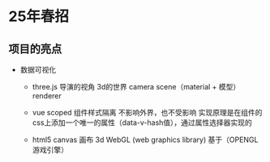 # 25年春招

## 项目的亮点
- 数据可视化
  - three.js
  导演的视角 3d的世界
  camera scene（material + 模型） renderer
  - vue scoped 组件样式隔离 不影响外界，也不受影响
    实现原理是在组件的css上添加一个唯一的属性（data-v-hash值），通过属性选择器实现的

  - html5 canvas 画布
    3d WebGL (web graphics library) 基于（OPENGL 游戏引擎）